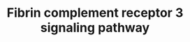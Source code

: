 ---
annotations:
- id: CL:0000129
  parent: animal cell
  type: Cell Type Ontology
  value: microglial cell
- id: PW:0000503
  parent: regulatory pathway
  type: Pathway Ontology
  value: classical complement pathway
- id: PW:0000024
  parent: regulatory pathway
  type: Pathway Ontology
  value: inflammatory response pathway
- id: CL:0000235
  parent: native cell
  type: Cell Type Ontology
  value: macrophage
- id: PW:0000474
  parent: regulatory pathway
  type: Pathway Ontology
  value: coagulation cascade pathway
authors:
- Khanspers
- Egonw
citedin:
- link: 10.3390/nu17050757
  title: Isoschaftoside in Fig Leaf Tea Alleviates Nonalcoholic Fatty Liver Disease
    in Mice via the Regulation of Macrophage Polarity (2025)
description: draft
last-edited: 2021-11-30
organisms:
- Mus musculus
redirect_from:
- /index.php/Pathway:WP5128
- /instance/WP5128
- /instance/WP5128_r120386
revision: r120386
schema-jsonld:
- '@context': https://schema.org/
  '@id': https://wikipathways.github.io/pathways/WP5128.html
  '@type': Dataset
  creator:
    '@type': Organization
    name: WikiPathways
  description: draft
  keywords:
  - Akt1
  - Cbl-b
  - Ccl2
  - Cd11b
  - Cd14
  - Cd18
  - Chuk
  - Cxcl10
  - Cxcl3
  - Dap12
  - FcRg
  - Fga
  - Fgb
  - Fgg
  - Fibrin
  - Ifnb1
  - Ikbkb
  - Ikbkg
  - Il12b
  - Il6
  - Irak1
  - Irak2
  - Irak4
  - Irf3
  - LPS
  - Lbp
  - MD2
  - Myd88
  - Nfkb1
  - Nos2
  - Pik3ca
  - Plasmin
  - Plasminogen
  - Rapl
  - Rel
  - Rela
  - Rhoa
  - Src
  - Syk
  - TRAM
  - TRIF
  - Tirap
  - Tlr3
  - Tlr4
  - Tnf
  - Traf6
  - tPa
  license: CC0
  name: Fibrin complement receptor 3 signaling pathway
seo: CreativeWork
title: Fibrin complement receptor 3 signaling pathway
wpid: WP5128
---